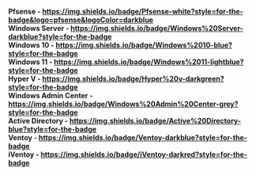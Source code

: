 <b>Pfsense - https://img.shields.io/badge/Pfsense-white?style=for-the-badge&logo=pfsense&logoColor=darkblue <br/>
<b>Windows Server - https://img.shields.io/badge/Windows%20Server-darkblue?style=for-the-badge <br/>
Windows 10 - https://img.shields.io/badge/Windows%2010-blue?style=for-the-badge<br/>
Windows 11 - https://img.shields.io/badge/Windows%2011-lightblue?style=for-the-badge<br/>
Hyper V - https://img.shields.io/badge/Hyper%20v-darkgreen?style=for-the-badge<br/>
Windows Admin Center - https://img.shields.io/badge/Windows%20Admin%20Center-grey?style=for-the-badge<br/>
Active Directory - https://img.shields.io/badge/Active%20Directory-blue?style=for-the-badge<br/>
Ventoy - https://img.shields.io/badge/Ventoy-darkblue?style=for-the-badge<br/>
iVentoy - https://img.shields.io/badge/iVentoy-darkred?style=for-the-badge<br/>




